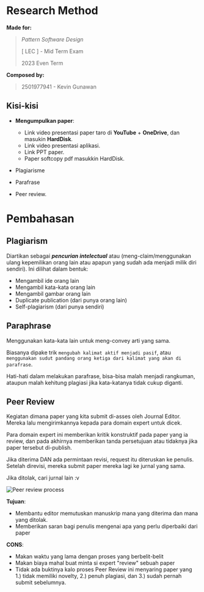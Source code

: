 

# Research Method


__Made for:__
> _Pattern Software Design_
>
> [ LEC ] -  Mid Term Exam
>
> 2023 Even Term

__Composed by:__
> 2501977941 - Kevin Gunawan


## Kisi-kisi

- **Mengumpulkan paper**:
	- Link video presentasi paper taro di **YouTube** + **OneDrive**, dan masukin **HardDisk**.
	- Link video presentasi aplikasi.
	- Link PPT paper.
	- Paper softcopy pdf masukkin HardDisk.

- Plagiarisme
- Parafrase
- Peer review.

# Pembahasan

## Plagiarism

Diartikan sebagai ***pencurian intelectual*** atau (meng-claim/menggunakan ulang kepemilikan orang lain atau apapun yang sudah ada menjadi milik diri sendiri). Ini dilihat dalam bentuk:

- Mengambil ide orang lain
- Mengambil kata-kata orang lain
- Mengambil gambar orang lain
- Duplicate publication (dari punya orang lain)
- Self-plagiarism (dari punya sendiri)

## Paraphrase

Menggunakan kata-kata lain untuk meng-convey arti yang sama.

Biasanya dipake trik `mengubah kalimat aktif menjadi pasif`, atau `menggunakan sudut pandang orang ketiga dari kalimat yang akan di parafrase`.

Hati-hati dalam melakukan parafrase, bisa-bisa malah menjadi rangkuman, ataupun malah kehitung plagiasi jika kata-katanya tidak cukup diganti.

## Peer Review

Kegiatan dimana paper yang kita submit di-asses oleh Journal Editor. Mereka lalu mengirimkannya kepada para domain expert untuk dicek.

Para domain expert ini memberikan kritik konstruktif pada paper yang ia review, dan pada akhirnya memberikan tanda persetujuan atau tidaknya jika paper tersebut di-publish.

Jika diterima DAN ada permintaan revisi, request itu diteruskan ke penulis. Setelah direvisi, mereka submit paper mereka lagi ke jurnal yang sama.

Jika ditolak, cari jurnal lain :v

![Peer review process](https://i.ibb.co/P5kWV2K/image.png)

**Tujuan**:
-  Membantu editor memutuskan manuskrip mana yang diterima dan mana yang ditolak.
- Memberikan saran bagi penulis mengenai apa yang perlu diperbaiki dari paper

**CONS**:
- Makan waktu yang lama dengan proses yang berbelit-belit
- Makan biaya mahal buat minta si expert "review" sebuah paper
- Tidak ada buktinya kalo proses Peer Review ini menyaring paper yang 1.) tidak memiliki novelty, 2.) penuh plagiasi, dan 3.) sudah pernah submit sebelumnya.
